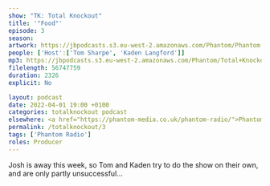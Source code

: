 ```yaml
---
show: "TK: Total Knockout"
title: '"Food"'
episode: 3
season: 
artwork: https://jbpodcasts.s3.eu-west-2.amazonaws.com/Phantom/Phantom.jpg
people: ['Host':['Tom Sharpe', 'Kaden Langford']]
mp3: https://jbpodcasts.s3.eu-west-2.amazonaws.com/Phantom/Total+Knockout/2022-04-01+-+03.mp3
filelength: 56747759
duration: 2326 
explicit: No

layout: podcast
date: 2022-04-01 19:00 +0100
categories: totalknockout podcast
elsewhere: <a href="https://phantom-media.co.uk/phantom-radio/">Phantom Media</a>
permalink: /totalknockout/3
tags: ['Phantom Radio']
roles: Producer
---
```


Josh is away this week, so Tom and Kaden try to do the show on their own, and are only partly unsuccessful...
